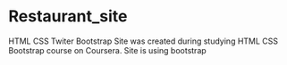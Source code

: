 # Restaurant_site
HTML CSS Twiter Bootstrap
Site was created during studying HTML CSS Bootstrap course on Coursera. Site is using bootstrap 
